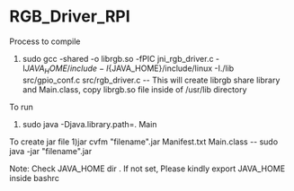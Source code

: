 # RGB_Driver_RPI

Process to compile

1) sudo gcc -shared -o librgb.so -fPIC jni_rgb_driver.c -I${JAVA_HOME}/include -I${JAVA_HOME}/include/linux -I./lib src/gpio_conf.c src/rgb_driver.c
  -- This will create librgb share library and Main.class, copy librgb.so file inside of /usr/lib directory

To run
1) sudo java -Djava.library.path=. Main

To create jar file
1)jar cvfm "filename".jar Manifest.txt Main.class
  -- sudo java -jar "filename".jar
 
Note: Check JAVA_HOME dir . If not set, Please kindly export JAVA_HOME inside bashrc 

